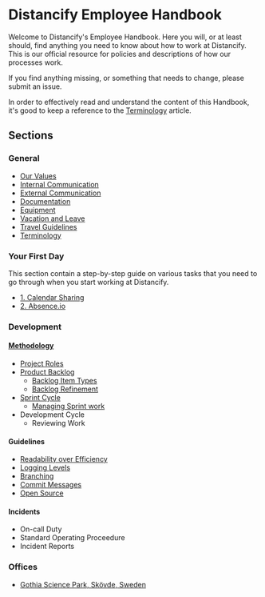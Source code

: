 # Distancify Employee Handbook

Welcome to Distancify's Employee Handbook. Here you will, or at least should, find anything you need to know about how to work at Distancify. This is our official resource for policies and descriptions of how our processes work.

If you find anything missing, or something that needs to change, please submit an issue.

In order to effectively read and understand the content of this Handbook, it's good to keep a reference to the [Terminology](general/terminology.md) article.

## Sections

### General

* [Our Values](general/our-values.md)
* [Internal Communication](general/internal-communication.md)
* [External Communication](general/external-communication.md)
* [Documentation](general/documentation.md)
* [Equipment](general/equipment.md)
* [Vacation and Leave](general/calendar-vacation-and-leave.md)
* [Travel Guidelines](general/travel-guidelines.md)
* [Terminology](general/terminology.md)

### Your First Day

This section contain a step-by-step guide on various tasks that you need to go through when you start working at Distancify.

* [1. Calendar Sharing](first-day/1-calendar-sharing.md)
* [2. Absence.io](first-day/2-absence-io.md)

### Development

#### [Methodology](development/methodology.md)

* [Project Roles](development/methodology/project-roles.md)
* [Product Backlog](development/methodology/product-backlog/product-backlog.md)
  * [Backlog Item Types](development/methodology/product-backlog/backlog-item-types.md)
  * [Backlog Refinement](development/methodology/product-backlog/backlog-refinement.md)
* [Sprint Cycle](development/methodology/sprint-cycle/sprint-cycle.md)
  * [Managing Sprint work](development/methodology/sprint-cycle/managing-sprint-work.md)
* Development Cycle
  * Reviewing Work

#### Guidelines

* [Readability over Efficiency](development/guidelines/readability-over-efficiency.md)
* [Logging Levels](development/guidelines/logging-levels.md)
* [Branching](development/guidelines/branching.md)
* [Commit Messages](development/guidelines/commit-messages.md)
* [Open Source](development/guidelines/open-source.md)

#### Incidents

* On-call Duty
* Standard Operating Proceedure
* Incident Reports

### Offices

* [Gothia Science Park, Skövde, Sweden](offices/gsp.md)
